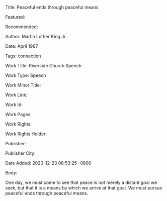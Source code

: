 Title: Peaceful ends through peaceful means

Featured: 

Recommended: 

Author: Martin Luther King Jr.

Date: April 1967

Tags: connection

Work Title: Riverside Church Speech

Work Type: Speech

Work Minor Title:  

Work Link: 

Work Id:  

Work Pages:  

Work Rights:  

Work Rights Holder:  

Publisher:  

Publisher City:  

Date Added: 2020-12-23 08:53:25 -0800

Body:

One day, we must come to see that peace is not merely a distant goal we seek, but that it is a means by which we arrive at that goal. We must pursue peaceful ends through peaceful means. 


